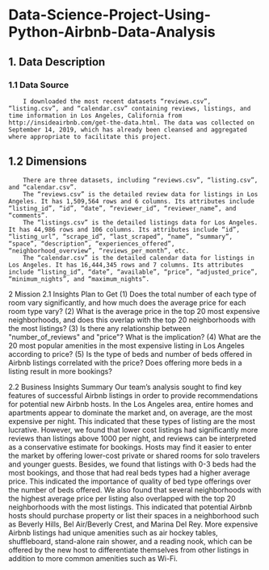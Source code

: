 # Data-Science-Project-Using-Python-Airbnb-Data-Analysis
## 1. Data Description
### 1.1 Data Source
        I downloaded the most recent datasets “reviews.csv”, “listing.csv”, and “calendar.csv” containing reviews, listings, and time information in Los Angeles, California from http://insideairbnb.com/get-the-data.html. The data was collected on September 14, 2019, which has already been cleansed and aggregated where appropriate to facilitate this project. 

## 1.2 Dimensions
        There are three datasets, including “reviews.csv”, “listing.csv”, and “calendar.csv”. 
        The “reviews.csv” is the detailed review data for listings in Los Angeles. It has 1,509,564 rows and 6 columns. Its attributes include “listing_id”, “id”, “date”, “reviewer_id”, “reviewer_name”, and “comments”. 
        The “listings.csv” is the detailed listings data for Los Angeles. It has 44,986 rows and 106 columns. Its attributes include “id”, “listing_url”, “scrape_id”, “last_scraped”, “name”, “summary”, “space”, “description”, “experiences_offered”, “neighborhood_overview”, “reviews_per_month”, etc. 
        The “calendar.csv” is the detailed calendar data for listings in Los Angeles. It has 16,444,345 rows and 7 columns. Its attributes include “listing_id”, “date”, “available”, “price”, “adjusted_price”, “minimum_nights”, and “maximum_nights”. 

2 Mission
2.1 Insights Plan to Get
(1) Does the total number of each type of room vary significantly, and how much does the average price for each room type vary?
(2) What is the average price in the top 20 most expensive neighborhoods, and does this overlap with the top 20 neighborhoods with the most listings?
(3) Is there any relationship between "number_of_reviews" and "price"? What is the implication?
(4) What are the 20 most popular amenities in the most expensive listing in Los Angeles according to price?
(5) Is the type of beds and number of beds offered in Airbnb listings correlated with the price? Does offering more beds in a listing result in more bookings?

2.2 Business Insights Summary
        Our team’s analysis sought to find key features of successful Airbnb listings in order to provide recommendations for potential new Airbnb hosts. In the Los Angeles area, entire homes and apartments appear to dominate the market and, on average, are the most expensive per night. This indicated that these types of listing are the most lucrative. However, we found that lower cost listings had significantly more reviews than listings above 1000 per night, and reviews can be interpreted as a conservative estimate for bookings. Hosts may find it easier to enter the market by offering lower-cost private or shared rooms for solo travelers and younger guests. Besides, we found that listings with 0-3 beds had the most bookings, and those that had real beds types had a higher average price. This indicated the importance of quality of bed type offerings over the number of beds offered. We also found that several neighborhoods with the highest average price per listing also overlapped with the top 20 neighborhoods with the most listings. This indicated that potential Airbnb hosts should purchase property or list their spaces in a neighborhood such as Beverly Hills, Bel Air/Beverly Crest, and Marina Del Rey. More expensive Airbnb listings had unique amenities such as air hockey tables, shuffleboard, stand-alone rain shower, and a reading nook, which can be offered by the new host to differentiate themselves from other listings in addition to more common amenities such as Wi-Fi.
